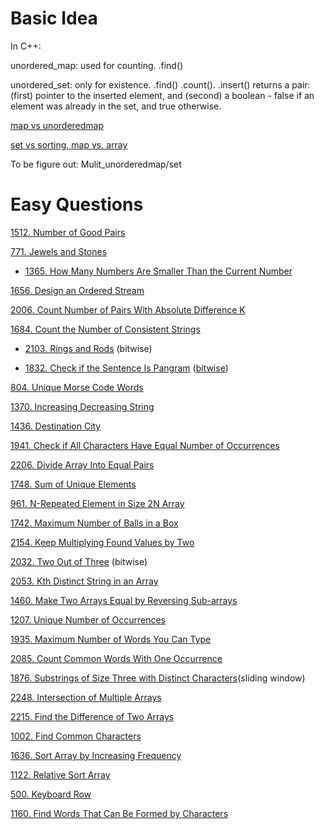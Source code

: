 # __Basic Idea__
In C++: 

unordered_map: used for counting.   .find()

unordered_set: only for existence.   .find() .count().  .insert() returns a pair: (first) pointer to the inserted element, and (second) a boolean - false if an element was already in the set, and true otherwise.

[map vs unorderedmap](https://www.geeksforgeeks.org/map-vs-unordered_map-c/)

[set vs sorting, map vs. array](https://leetcode.com/problems/keep-multiplying-found-values-by-two/discuss/1730223/Easy-C%2B%2B-or-Hash-or-3-Lines-or-O(N))



To be figure out: Mulit_unorderedmap/set

# __Easy Questions__ 

[1512. Number of Good Pairs](https://leetcode.com/problems/number-of-good-pairs/)

[771. Jewels and Stones](https://leetcode.com/problems/jewels-and-stones/)

- [1365. How Many Numbers Are Smaller Than the Current Number](https://leetcode.com/problems/how-many-numbers-are-smaller-than-the-current-number/)

[1656. Design an Ordered Stream](https://leetcode.com/problems/design-an-ordered-stream/submissions/)

[2006. Count Number of Pairs With Absolute Difference K](https://leetcode.com/problems/count-number-of-pairs-with-absolute-difference-k/)

[1684. Count the Number of Consistent Strings](https://leetcode.com/problems/count-the-number-of-consistent-strings/)

- [2103. Rings and Rods](https://leetcode.com/problems/rings-and-rods/)  (bitwise)

- [1832. Check if the Sentence Is Pangram](https://leetcode.com/problems/check-if-the-sentence-is-pangram/) ([bitwise](https://leetcode.com/problems/check-if-the-sentence-is-pangram/discuss/1164135/Simple-solution-no-setmap/))

[804. Unique Morse Code Words](https://leetcode.com/problems/unique-morse-code-words/)

[1370. Increasing Decreasing String](https://leetcode.com/problems/increasing-decreasing-string/)

[1436. Destination City](https://leetcode.com/problems/destination-city/)

[1941. Check if All Characters Have Equal Number of Occurrences](https://leetcode.com/problems/check-if-all-characters-have-equal-number-of-occurrences/)

[2206. Divide Array Into Equal Pairs](https://leetcode.com/problems/divide-array-into-equal-pairs/)

[1748. Sum of Unique Elements](https://leetcode.com/problems/sum-of-unique-elements/)

[961. N-Repeated Element in Size 2N Array ](https://leetcode.com/problems/n-repeated-element-in-size-2n-array/)

[1742. Maximum Number of Balls in a Box](https://leetcode.com/problems/maximum-number-of-balls-in-a-box/)

[2154. Keep Multiplying Found Values by Two](https://leetcode.com/problems/keep-multiplying-found-values-by-two/)

[2032. Two Out of Three](https://leetcode.com/problems/two-out-of-three/) (bitwise)

[2053. Kth Distinct String in an Array](https://leetcode.com/problems/kth-distinct-string-in-an-array/)

[1460. Make Two Arrays Equal by Reversing Sub-arrays](https://leetcode.com/problems/make-two-arrays-equal-by-reversing-sub-arrays/)

[1207. Unique Number of Occurrences](https://leetcode.com/problems/unique-number-of-occurrences/)

[1935. Maximum Number of Words You Can Type](https://leetcode.com/problems/maximum-number-of-words-you-can-type/submissions/)

[2085. Count Common Words With One Occurrence](https://leetcode.com/problems/count-common-words-with-one-occurrence/)

[1876. Substrings of Size Three with Distinct Characters](https://leetcode.com/problems/substrings-of-size-three-with-distinct-characters/)(sliding window)

[2248. Intersection of Multiple Arrays](https://leetcode.com/problems/intersection-of-multiple-arrays/)

[2215. Find the Difference of Two Arrays](https://leetcode.com/problems/find-the-difference-of-two-arrays/)

[1002. Find Common Characters](https://leetcode.com/problems/find-common-characters/)

[1636. Sort Array by Increasing Frequency](https://leetcode.com/problems/sort-array-by-increasing-frequency/)

[1122. Relative Sort Array](https://leetcode.com/problems/relative-sort-array/)

[500. Keyboard Row](https://leetcode.com/problems/keyboard-row/)

[1160. Find Words That Can Be Formed by Characters](https://leetcode.com/problems/find-words-that-can-be-formed-by-characters/)
